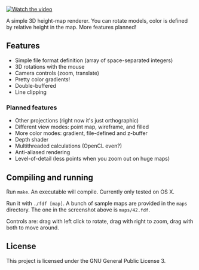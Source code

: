 
[![Watch the video](https://raw.github.com/GabLeRoux/WebMole/master/ressources/WebMole_Youtube_Video.png)](https://youtu.be/L-kQi_fN0gM)

A simple 3D height-map renderer. You can rotate models, color is defined by
relative height in the map. More features planned!

## Features
* Simple file format definition (array of space-separated integers)
* 3D rotations with the mouse
* Camera controls (zoom, translate)
* Pretty color gradients!
* Double-buffered
* Line clipping

### Planned features
* Other projections (right now it's just orthographic)
* Different view modes: point map, wireframe, and filled
* More color modes: gradient, file-defined and z-buffer
* Depth shader
* Multithreaded calculations (OpenCL even?)
* Anti-aliased rendering
* Level-of-detail (less points when you zoom out on huge maps)

## Compiling and running
Run `make`. An executable will compile. Currently only tested on OS X.

Run it with `./fdf [map]`. A bunch of sample maps are provided in the `maps`
directory. The one in the screenshot above is `maps/42.fdf`.

Controls are: drag with left click to rotate, drag with right to zoom, drag with
both to move around.

## License
This project is licensed under the GNU General Public License 3.
